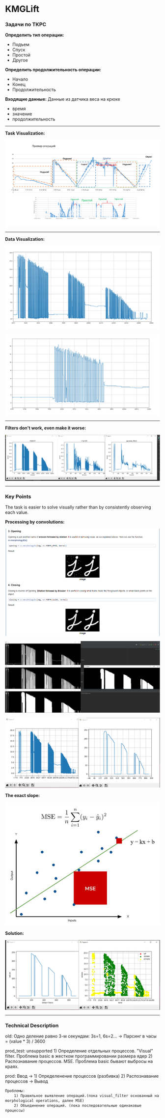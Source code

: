 # KMGLift

### Задачи по ТКРС

**Определить тип операции:**
- Подъем
- Спуск
- Простой
- Другое

**Определить продолжительность операции:**
- Начало
- Конец
- Продолжительность

**Входящие данные:** Данные из датчика веса на крюке 
- время
- значение
- продолжительность

---
**Task Visualization:**

![Task_Visualization](https://github.com/Alar-q/KMGLift/blob/main/assets/1_TKRS_Tasks_Example.png)

---
**Data Visualization:**

![Data_Visualization1](https://github.com/Alar-q/KMGLift/blob/main/assets/2_TKRS_Tasks_Data1.png)

![Data_Visualization2](https://github.com/Alar-q/KMGLift/blob/main/assets/3_TKRS_Tasks_Data2.png)

---
**Filters don't work, even make it worse:**

![Filters](https://github.com/Alar-q/KMGLift/blob/main/assets/4_TKRS_Tasks_Filter1.png)

---
### Key Points

The task is easier to solve visually rather than by consistently observing each value. 

**Processing by convolutions:**

![Solution_1](https://github.com/Alar-q/KMGLift/blob/main/assets/5_TKRS_Tasks_Sol1_1.png)

![Solution_2](https://github.com/Alar-q/KMGLift/blob/main/assets/6_TKRS_Tasks_Sol1.png)

![Solution_3](https://github.com/Alar-q/KMGLift/blob/main/assets/7_TKRS_Tasks_Sol2.png)

**The exact slope:** 

![Solution_4](https://github.com/Alar-q/KMGLift/blob/main/assets/8_TKRS_Tasks_Sol3_1.png)

**Solution:**

![Solution_5](https://github.com/Alar-q/KMGLift/blob/main/assets/9_TKRS_Tasks_Sol3.png)

---
### Technical Description

old:
    Одно деление равно 3-м секундам: 3s=1, 6s=2... -> 
        Парсинг в часы = (value * 3) / 3600

prod_test:
    unsupported
    1) Определение отдельных процессов. "Visual" filter. Проблема basic в жестком программировании размера ядер
    2) Распознавание процессов. MSE. Проблема basic бывают выбросы на краях. 
    
prod:
    Ввод ->
    1) Определенение процессов (разбивка)
    2) Распознавание процессов
    -> Вывод

    Проблемы:
        1) Правильное выявление операций.(пока visual_filter основанный на morphological operations, далее MSE)
        2) Объединение операций. (пока последовательные одинаковые процессы)

